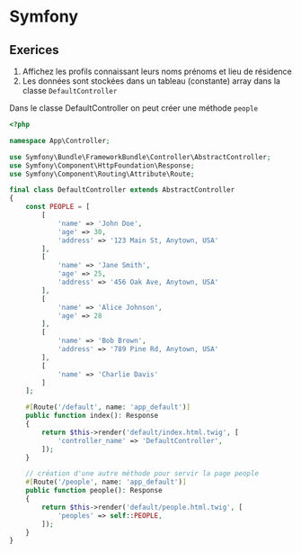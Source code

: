 # Symfony 

## Exerices 

1. Affichez les profils connaissant leurs noms prénoms et lieu de résidence
2. Les données sont stockées dans un tableau (constante) array dans la classe `DefaultController`

Dans le classe DefaultController on peut créer une méthode `people`

```php
<?php

namespace App\Controller;

use Symfony\Bundle\FrameworkBundle\Controller\AbstractController;
use Symfony\Component\HttpFoundation\Response;
use Symfony\Component\Routing\Attribute\Route;

final class DefaultController extends AbstractController
{
    const PEOPLE = [
        [
            'name' => 'John Doe',
            'age' => 30,
            'address' => '123 Main St, Anytown, USA'
        ],
        [
            'name' => 'Jane Smith',
            'age' => 25,
            'address' => '456 Oak Ave, Anytown, USA'
        ],
        [
            'name' => 'Alice Johnson',
            'age' => 28
        ],
        [
            'name' => 'Bob Brown',
            'address' => '789 Pine Rd, Anytown, USA'
        ],
        [
            'name' => 'Charlie Davis'
        ]
    ];

    #[Route('/default', name: 'app_default')]
    public function index(): Response
    {
        return $this->render('default/index.html.twig', [
            'controller_name' => 'DefaultController',
        ]);
    }

    // création d'une autre méthode pour servir la page people
    #[Route('/people', name: 'app_default')]
    public function people(): Response
    {
        return $this->render('default/people.html.twig', [
            'peoples' => self::PEOPLE,
        ]);
    }
}

``` 
